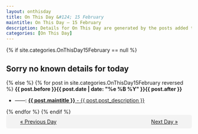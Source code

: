 ```yaml
---
layout: onthisday
title: On This Day &#124; 15 February
maintitle: On This Day — 15 February
description: Details for On This Day are generated by the posts added to the website so the content is subject to changes/updates over time.
categories: [On This Day]
---
```


{% if site.categories.OnThisDay15February == null %}
<h2>Sorry no known details for today</h2>
{% else %}
{% for post in site.categories.OnThisDay15February reversed %}
<strong>{{ post.before }}{{ post.date | date: "%e %B %Y" }}{{ post.after }}</strong>
<ul>
<li> ——: <a class="{{ post.class }}" href="{{ post.url }}"><strong>{{ post.maintitle }}</strong> - {{ post.post_description }}</a></li>
</ul>
{% endfor %}
{% endif %}
<br />
<div style="background-color: #f3f3f3; padding: 10px; border-radius: 5px; text-align: center; display: flex; justify-content: space-evenly;">
<a href="/onthisday/02/02-14">« Previous Day</a>
<span style="visibility:hidden;">[ Visit Leap Year February 29 ]</span>
<a href="/onthisday/02/02-16">Next Day »</a>
</div>
